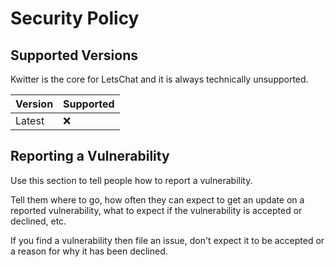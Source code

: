 # Security Policy

## Supported Versions

Kwitter is the core for LetsChat and it is always technically unsupported.

| Version | Supported          |
| ------- | ------------------ |
| Latest  | :x:                |

## Reporting a Vulnerability

Use this section to tell people how to report a vulnerability.

Tell them where to go, how often they can expect to get an update on a
reported vulnerability, what to expect if the vulnerability is accepted or
declined, etc.

If you find a vulnerability then file an issue, don't expect it to be accepted or a reason for why it has been declined.

